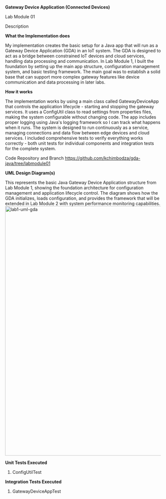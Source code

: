 **Gateway Device Application (Connected Devices)**

Lab Module 01

Description

**What the Implementation does**

My implementation creates the basic setup for a Java app that will run as a Gateway Device Application (GDA) in an IoT system. The GDA is designed to act as a bridge between constrained IoT devices and cloud services, handling data processing and communication. In Lab Module 1, I built the foundation by setting up the main app structure, configuration management system, and basic testing framework. The main goal was to establish a solid base that can support more complex gateway features like device communication and data processing in later labs.

**How it works**

The implementation works by using a main class called GatewayDeviceApp that controls the application lifecycle - starting and stopping the gateway services. It uses a ConfigUtil class to read settings from properties files, making the system configurable without changing code. The app includes proper logging using Java's logging framework so I can track what happens when it runs. The system is designed to run continuously as a service, managing connections and data flow between edge devices and cloud services. I included comprehensive tests to verify everything works correctly - both unit tests for individual components and integration tests for the complete system.

Code Repository and Branch
https://github.com/kchimbodza/gda-java/tree/labmodule01

**UML Design Diagram(s)**

This represents the basic Java Gateway Device Application structure from Lab Module 1, showing the foundation architecture for configuration management and application lifecycle control.
The diagram shows how the GDA initializes, loads configuration, and provides the framework that will be extended in Lab Module 2 with system performance monitoring capabilities.
<img width="1237" height="808" alt="lab1-uml-gda" src="https://github.com/user-attachments/assets/ff32212a-8183-430c-929e-b4a9ab931f0a" />

**Unit Tests Executed**

1. ConfigUtilTest

**Integration Tests Executed**

1. GatewayDeviceAppTest
